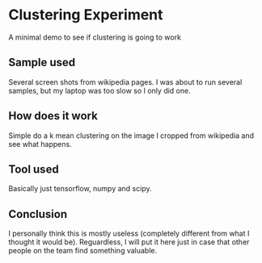 # Clustering Experiment
A minimal demo to see if clustering is going to work

## Sample used
Several screen shots from wikipedia pages. I was about to run several samples, but my laptop was too slow so I only did one.

## How does it work
Simple do a k mean clustering on the image I cropped from wikipedia and see what happens.

## Tool used
Basically just tensorflow, numpy and scipy.

## Conclusion
I personally think this is mostly useless (completely different from what I thought it would be). Reguardless, I will put it here just in case that other people on the team find something valuable.
